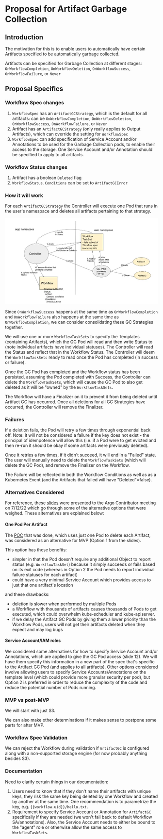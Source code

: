 # Proposal for Artifact Garbage Collection

## Introduction

The motivation for this is to enable users to automatically have certain Artifacts specified to be automatically garbage collected.

Artifacts can be specified for Garbage Collection at different stages: `OnWorkflowCompletion`, `OnWorkflowDeletion`, `OnWorkflowSuccess`, `OnWorkflowFailure`, or `Never`

## Proposal Specifics

### Workflow Spec changes

1. `WorkflowSpec` has an `ArtifactGCStrategy`, which is the default for all artifacts: can be `OnWorkflowCompletion`, `OnWorkflowDeletion`, `OnWorkflowSuccess`, `OnWorkflowFailure`, or `Never`
2. Artifact has an `ArtifactGCStrategy` (only really applies to Output Artifacts), which can override the setting for `WorkflowSpec`
3. `WorkflowSpec` can add specification of Service Account and/or Annotations to be used for the Garbage Collection pods, to enable their access to the storage. One Service Account and/or Annotation should be specified to apply to all artifacts.

### Workflow Status changes

1. Artifact has a boolean `Deleted` flag
2. `WorkflowStatus.Conditions` can be set to `ArtifactGCError`

### How it will work

For each `ArtifactGCStrategy` the Controller will execute one Pod that runs in the user's namespace and deletes all artifacts pertaining to that strategy.

![Option 2 Flow](../assets/artifact-gc-option-2-flow.jpg)

Since `OnWorkflowSuccess` happens at the same time as `OnWorkflowCompletion` and `OnWorkflowFailure` also happens at the same time as `OnWorkflowCompletion`, we can consider consolidating these GC Strategies together.

We will use one or more `WorkflowTaskSets` to specify the Templates (containing Artifacts), which the GC Pod will read and then write Status to (note individual artifacts have individual statuses). The Controller will read the Status and reflect that in the Workflow Status. The Controller will deem the `WorkflowTaskSets` ready to read once the Pod has completed (in success or failure).

Once the GC Pod has completed and the Workflow status has been persisted, assuming the Pod completed with Success, the Controller can delete the `WorkflowTaskSets`, which will cause the GC Pod to also get deleted as it will be "owned" by the `WorkflowTaskSets`.

The Workflow will have a Finalizer on it to prevent it from being deleted until Artifact GC has occurred. Once all deletions for all GC Strategies have occurred, the Controller will remove the Finalizer.

### Failures

If a deletion fails, the Pod will retry a few times through exponential back off. Note: it will not be considered a failure if the key does not exist - the principal of idempotence will allow this (i.e. if a Pod were to get evicted and then re-run it should be okay if some artifacts were previously deleted).

Once it retries a few times, if it didn't succeed, it will end in a "Failed" state. The user will manually need to delete the `WorkflowTaskSets` (which will delete the GC Pod), and remove the Finalizer on the Workflow.

The Failure will be reflected in both the Workflow Conditions as well as as a Kubernetes Event (and the Artifacts that failed will have "Deleted"=false).

### Alternatives Considered

For reference, these [slides](../assets/artifact-gc-proposal.pptx) were presented to the Argo Contributor meeting on 7/12/22 which go through some of the alternative options that were weighed. These alternatives are explained below:

#### One Pod Per Artifact

The [POC](https://github.com/argoproj/argo-workflows/pull/8530) that was done, which uses just one Pod to delete each Artifact, was considered as an alternative for MVP (Option 1 from the slides).

This option has these benefits:

- simpler in that the Pod doesn't require any additional Object to report status (e.g. `WorkflowTaskSet`) because it simply succeeds or fails based on its exit code (whereas in Option 2 the Pod needs to report individual failure statuses for each artifact)
- could have a very minimal Service Account which provides access to just that one artifact's location

and these drawbacks:

- deletion is slower when performed by multiple Pods
- a Workflow with thousands of artifacts causes thousands of Pods to get executed, which could overwhelm kube-scheduler and kube-apiserver.
- if we delay the Artifact GC Pods by giving them a lower priority than the Workflow Pods, users will not get their artifacts deleted when they expect and may log bugs

#### Service Account/IAM roles

We considered some alternatives for how to specify Service Account and/or Annotations, which are applied to give the GC Pod access (slide 12). We will have them specify this information in a new part of the spec that's specific to the Artifact GC Pod (and applies to all artifacts). Other options considered involve allowing users to specify Service Accounts/Annotations on the template level (which could provide more granular security per pod), but Option 2 is preferred in order to reduce the complexity of the code and reduce the potential number of Pods running.

### MVP vs post-MVP

We will start with just S3.

We can also make other determinations if it makes sense to postpone some parts for after MVP.

### Workflow Spec Validation

We can reject the Workflow during validation if `ArtifactGC` is configured along with a non-supported storage engine (for now probably anything besides S3).

### Documentation

Need to clarify certain things in our documentation:

1. Users need to know that if they don't name their artifacts with unique keys, they risk the same key being deleted by one Workflow and created by another at the same time. One recommendation is to parametrize the key, e.g. `{{workflow.uid}}/hello.txt`.
2. Requirement to specify Service Account or Annotation for `ArtifactGC` specifically if they are needed (we won't fall back to default Workflow SA/annotations). Also, the Service Account needs to either be bound to the "agent" role or otherwise allow the same access to `WorkflowTaskSets`.
